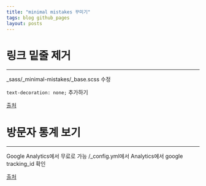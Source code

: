 ```yaml
---
title: "minimal mistakes 꾸미기"
tags: blog github_pages
layout: posts
---
```



# 링크 밑줄 제거
---
_sass/_minimal-mistakes/_base.scss 수정

`text-decoration: none;` 추가하기

[출처](https://eona1301.github.io/github_blog/GithubBlog-Content-Width/)


# 방문자 통계 보기
---

Google Analytics에서 무료로 가능
/_config.yml에서 
Analytics에서 google tracking_id 확인

[출처](https://eona1301.github.io/github_blog/GithubBlog-Content-Width/)

